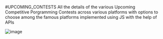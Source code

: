 #UPCOMING_CONTESTS
All the details of the various Upcoming Competitive Porgramming Contests across various platforms with options to choose among the famous platforms implemented using JS with the help of APIs

![image](https://github.com/jivsri/Upcoming_Contests/assets/100031085/543bc6c3-ee39-46f4-b735-7ae9f1dfafcd)


